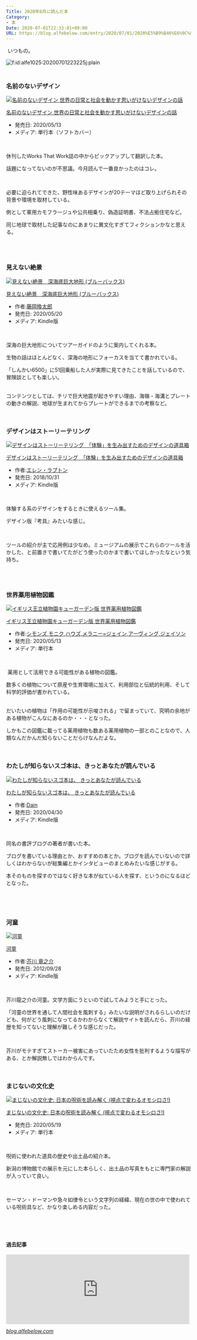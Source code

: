 ```yaml
---
Title: 2020年6月に読んだ本
Category:
- 本
Date: 2020-07-01T22:33:01+09:00
URL: https://blog.alfebelow.com/entry/2020/07/01/2020%E5%B9%B46%E6%9C%88%E3%81%AB%E8%AA%AD%E3%82%93%E3%81%A0%E6%9C%AC
---
```


<p> いつもの。</p>
<p><img src="https://cdn-ak.f.st-hatena.com/images/fotolife/a/alfe1025/20200701/20200701223225.jpg" alt="f:id:alfe1025:20200701223225j:plain" title="f:id:alfe1025:20200701223225j:plain" class="hatena-fotolife" itemprop="image" /></p>

### <br />名前のないデザイン

<div class="freezed">
<div class="hatena-asin-detail"><a href="https://www.amazon.co.jp/exec/obidos/ASIN/4766133935/ab1025-22/"><img src="https://m.media-amazon.com/images/I/51bR1IbTpdL._SL160_.jpg" class="hatena-asin-detail-image" alt="名前のないデザイン 世界の日常と社会を動かす思いがけないデザインの話" title="名前のないデザイン 世界の日常と社会を動かす思いがけないデザインの話" /></a>
<div class="hatena-asin-detail-info">
<p class="hatena-asin-detail-title"><a href="https://www.amazon.co.jp/exec/obidos/ASIN/4766133935/ab1025-22/">名前のないデザイン 世界の日常と社会を動かす思いがけないデザインの話</a></p>
<ul>
<li><span class="hatena-asin-detail-label">発売日:</span> 2020/05/13</li>
<li><span class="hatena-asin-detail-label">メディア:</span> 単行本（ソフトカバー）</li>
</ul>
</div>
<div class="hatena-asin-detail-foot"> </div>
</div>
</div>
<p>休刊したWorks That Work誌の中からピックアップして翻訳した本。</p>
<p>話題になってないのが不思議。今月読んで一番良かったのはコレ。</p>
<p> </p>
<p>必要に迫られてできた、野性味あるデザインが20テーマほど取り上げられその背景や環境を取材している。</p>
<p>例として軍用カモフラージュや公共相乗り、偽造証明書、不法占拠住宅など。</p>
<p>同じ地球で取材した記事なのにあまりに異文化すぎてフィクションかなと思える。</p>
<p> </p>

### <br />見えない絶景

<div class="freezed">
<div class="hatena-asin-detail"><a href="https://www.amazon.co.jp/exec/obidos/ASIN/B088KJG9L8/ab1025-22/"><img src="https://m.media-amazon.com/images/I/51XLyp2BrlL._SL160_.jpg" class="hatena-asin-detail-image" alt="見えない絶景　深海底巨大地形 (ブルーバックス)" title="見えない絶景　深海底巨大地形 (ブルーバックス)" /></a>
<div class="hatena-asin-detail-info">
<p class="hatena-asin-detail-title"><a href="https://www.amazon.co.jp/exec/obidos/ASIN/B088KJG9L8/ab1025-22/">見えない絶景　深海底巨大地形 (ブルーバックス)</a></p>
<ul>
<li><span class="hatena-asin-detail-label">作者:</span><a href="http://d.hatena.ne.jp/keyword/%C6%A3%B2%AC%B4%B9%C2%C0%CF%BA" class="keyword">藤岡換太郎</a></li>
<li><span class="hatena-asin-detail-label">発売日:</span> 2020/05/20</li>
<li><span class="hatena-asin-detail-label">メディア:</span> Kindle版</li>
</ul>
</div>
<div class="hatena-asin-detail-foot"> </div>
</div>
</div>
<p>深海の巨大地形についてツアーガイドのように案内してくれる本。</p>
<p>生物の話はほとんどなく、深海の地形にフォーカスを当てて書かれている。</p>
<p>「しんかい6500」に51回乗船した人が実際に見てきたことを話しているので、冒険談としても楽しい。</p>
<p><br />コンテンツとしては、チリで巨大地震が起きやすい理由、海嶺・海溝とプレートの動きの解説、地球が生まれてからプレートができるまでの考察など。</p>
<p> </p>

### デザインはストーリーテリング

<div class="freezed">
<div class="hatena-asin-detail"><a href="https://www.amazon.co.jp/exec/obidos/ASIN/B07J62CY6H/ab1025-22/"><img src="https://m.media-amazon.com/images/I/51hkcARsMPL._SL160_.jpg" class="hatena-asin-detail-image" alt="デザインはストーリーテリング　「体験」を生み出すためのデザインの道具箱" title="デザインはストーリーテリング　「体験」を生み出すためのデザインの道具箱" /></a>
<div class="hatena-asin-detail-info">
<p class="hatena-asin-detail-title"><a href="https://www.amazon.co.jp/exec/obidos/ASIN/B07J62CY6H/ab1025-22/">デザインはストーリーテリング　「体験」を生み出すためのデザインの道具箱</a></p>
<ul>
<li><span class="hatena-asin-detail-label">作者:</span><a href="http://d.hatena.ne.jp/keyword/%A5%A8%A5%EC%A5%F3%A1%A6%A5%E9%A5%D7%A5%C8%A5%F3" class="keyword">エレン・ラプトン</a></li>
<li><span class="hatena-asin-detail-label">発売日:</span> 2018/10/31</li>
<li><span class="hatena-asin-detail-label">メディア:</span> Kindle版</li>
</ul>
</div>
<div class="hatena-asin-detail-foot"> </div>
</div>
</div>
<p>体験する系のデザインをするときに使えるツール集。</p>
<p>デザイン版『考具』みたいな感じ。</p>
<p> </p>
<p>ツールの紹介が主で応用例は少なめ。ミュージアムの展示でこれらのツールを活かした、と前置きで書いてたがどう使ったのかまで書いてほしかったなという気持ち。</p>
<p> </p>

### <br />世界薬用植物図鑑

<div class="freezed">
<div class="hatena-asin-detail"><a href="https://www.amazon.co.jp/exec/obidos/ASIN/4562057386/ab1025-22/"><img src="https://m.media-amazon.com/images/I/51yXucsry2L._SL160_.jpg" class="hatena-asin-detail-image" alt="イギリス王立植物園キューガーデン版 世界薬用植物図鑑" title="イギリス王立植物園キューガーデン版 世界薬用植物図鑑" /></a>
<div class="hatena-asin-detail-info">
<p class="hatena-asin-detail-title"><a href="https://www.amazon.co.jp/exec/obidos/ASIN/4562057386/ab1025-22/">イギリス王立植物園キューガーデン版 世界薬用植物図鑑</a></p>
<ul>
<li><span class="hatena-asin-detail-label">作者:</span><a href="http://d.hatena.ne.jp/keyword/%A5%B7%A5%E2%A5%F3%A5%BA%2C%A5%E2%A5%CB%A5%AF" class="keyword">シモンズ,モニク</a>,<a href="http://d.hatena.ne.jp/keyword/%A5%CF%A5%A6%A5%BA%2C%A5%E1%A5%E9%A5%CB%A1%BC%3D%A5%B8%A5%A7%A5%A4%A5%F3" class="keyword">ハウズ,メラニー=ジェイン</a>,<a href="http://d.hatena.ne.jp/keyword/%A5%A2%A1%BC%A5%F4%A5%A3%A5%F3%A5%B0%2C%A5%B8%A5%A7%A5%A4%A5%BD%A5%F3" class="keyword">アーヴィング,ジェイソン</a></li>
<li><span class="hatena-asin-detail-label">発売日:</span> 2020/05/13</li>
<li><span class="hatena-asin-detail-label">メディア:</span> 単行本</li>
</ul>
</div>
<div class="hatena-asin-detail-foot"> </div>
</div>
</div>
<p> 薬用として活用できる可能性がある植物の図鑑。</p>
<p>数多くの植物について原産や生育環境に加えて、利用部位と伝統的利用、そして科学的評価が書かれている。</p>
<p><br />だいたいの植物は「作用の可能性が示唆される」で留まっていて、究明の余地がある植物がこんなにあるのか・・・となった。</p>
<p>しかもこの図鑑に載ってる薬用植物も数ある薬用植物の一部とのことなので、人類なんだかんだ知らないことだらけなんだよな。</p>
<p> </p>

### わたしが知らないスゴ本は、きっとあなたが読んでいる

<div class="freezed">
<div class="hatena-asin-detail"><a href="https://www.amazon.co.jp/exec/obidos/ASIN/B087M2V5G6/ab1025-22/"><img src="https://m.media-amazon.com/images/I/51pVimw0bCL._SL160_.jpg" class="hatena-asin-detail-image" alt="わたしが知らないスゴ本は、 きっとあなたが読んでいる" title="わたしが知らないスゴ本は、 きっとあなたが読んでいる" /></a>
<div class="hatena-asin-detail-info">
<p class="hatena-asin-detail-title"><a href="https://www.amazon.co.jp/exec/obidos/ASIN/B087M2V5G6/ab1025-22/">わたしが知らないスゴ本は、 きっとあなたが読んでいる</a></p>
<ul>
<li><span class="hatena-asin-detail-label">作者:</span><a href="http://d.hatena.ne.jp/keyword/Dain" class="keyword">Dain</a></li>
<li><span class="hatena-asin-detail-label">発売日:</span> 2020/04/30</li>
<li><span class="hatena-asin-detail-label">メディア:</span> Kindle版</li>
</ul>
</div>
<div class="hatena-asin-detail-foot"> </div>
</div>
</div>
<p>同名の書評ブログの著者が書いた本。</p>
<p>ブログを書いている理由とか、おすすめの本とか。ブログを読んでいないので詳しくはわからないが総集編とかインタビューのまとめみたいな感じがする。</p>
<p>本そのものを探すのではなく好きな本が似ている人を探す、というのになるほどとなった。</p>
<p> </p>
<p> </p>

### 河童 

<div class="freezed">
<div class="hatena-asin-detail"><a href="https://www.amazon.co.jp/exec/obidos/ASIN/B009IWNFY4/ab1025-22/"><img src="https://m.media-amazon.com/images/I/41+xWcitoHL._SL160_.jpg" class="hatena-asin-detail-image" alt="河童" title="河童" /></a>
<div class="hatena-asin-detail-info">
<p class="hatena-asin-detail-title"><a href="https://www.amazon.co.jp/exec/obidos/ASIN/B009IWNFY4/ab1025-22/">河童</a></p>
<ul>
<li><span class="hatena-asin-detail-label">作者:</span><a href="http://d.hatena.ne.jp/keyword/%B3%A9%C0%EE%20%CE%B5%C7%B7%B2%F0" class="keyword">芥川 竜之介</a></li>
<li><span class="hatena-asin-detail-label">発売日:</span> 2012/09/28</li>
<li><span class="hatena-asin-detail-label">メディア:</span> Kindle版</li>
</ul>
</div>
<div class="hatena-asin-detail-foot"> </div>
</div>
</div>
<p>芥川龍之介の河童。文学方面にうといので試してみようと手にとった。</p>
<p>「河童の世界を通して人間社会を風刺する」みたいな説明がされるらしいのだけども、何がどう風刺になってるかわからなくて解説サイトを読んだら、芥川の経歴を知ってないと理解が難しそうな感じだった。</p>
<p> </p>
<p>芥川がモテすぎてストーカー被害にあっていたため女性を批判するような描写がある、とか解説無しではわからんです。</p>
<p> </p>

### まじないの文化史

<div class="freezed">
<div class="hatena-asin-detail"><a href="https://www.amazon.co.jp/exec/obidos/ASIN/4309228038/ab1025-22/"><img src="https://m.media-amazon.com/images/I/517Qa2QKs+L._SL160_.jpg" class="hatena-asin-detail-image" alt="まじないの文化史: 日本の呪術を読み解く (視点で変わるオモシロさ!)" title="まじないの文化史: 日本の呪術を読み解く (視点で変わるオモシロさ!)" /></a>
<div class="hatena-asin-detail-info">
<p class="hatena-asin-detail-title"><a href="https://www.amazon.co.jp/exec/obidos/ASIN/4309228038/ab1025-22/">まじないの文化史: 日本の呪術を読み解く (視点で変わるオモシロさ!)</a></p>
<ul>
<li><span class="hatena-asin-detail-label">発売日:</span> 2020/05/19</li>
<li><span class="hatena-asin-detail-label">メディア:</span> 単行本</li>
</ul>
</div>
<div class="hatena-asin-detail-foot"> </div>
</div>
</div>
<p>呪術に使われた道具の歴史や出土品の紹介本。</p>
<p>新潟の博物館での展示を元にした本らしく、出土品の写真をもとに専門家の解説が入っていて良い。</p>
<p> </p>
<p>セーマン・ドーマンや急々如律令という文字列の経緯、現在の世の中で使われている呪術具など、かなり楽しめる内容だった。</p>
<p> </p>
<p> </p>
<h4>過去記事</h4>
<p><iframe class="embed-card embed-blogcard" style="display: block; width: 100%; height: 190px; max-width: 500px; margin: 10px 0px;" title="2020年5月に読んだ本 - FUN YOU BLOG" src="https://hatenablog-parts.com/embed?url=https%3A%2F%2Fblog.alfebelow.com%2Fentry%2F2020%2F05%2F30%2F2020%25E5%25B9%25B45%25E6%259C%2588%25E3%2581%25AB%25E8%25AA%25AD%25E3%2582%2593%25E3%2581%25A0%25E6%259C%25AC" frameborder="0" scrolling="no"></iframe><cite class="hatena-citation"><a href="https://blog.alfebelow.com/entry/2020/05/30/2020%E5%B9%B45%E6%9C%88%E3%81%AB%E8%AA%AD%E3%82%93%E3%81%A0%E6%9C%AC">blog.alfebelow.com</a></cite></p>
<p> </p>
